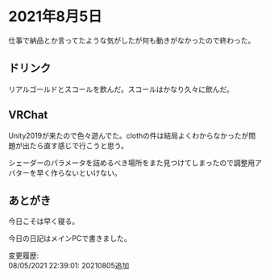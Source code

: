 # 2021年8月5日

仕事で納品とか言ってたような気がしたが何も動きがなかったので終わった。

## ドリンク

リアルゴールドとスコールを飲んだ。スコールはかなり久々に飲んだ。

## VRChat

Unity2019が来たので色々遊んでた。clothの件は結局よくわからなかったが問題が出たら直す感じで行こうと思う。

シェーダーのパラメータを詰めるべき場所をまた見つけてしまったので調整用アバターを早く作らないといけない。

## あとがき

今日こそは早く寝る。

今日の日記はメインPCで書きました。

変更履歴:  
08/05/2021 22:39:01: 20210805追加  
